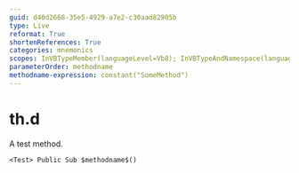 ```yaml
---
guid: d40d2668-35e5-4929-a7e2-c30aad82905b
type: Live
reformat: True
shortenReferences: True
categories: mnemonics
scopes: InVBTypeMember(languageLevel=Vb8); InVBTypeAndNamespace(languageLevel=Vb8)
parameterOrder: methodname
methodname-expression: constant("SomeMethod")
---
```


# th.d

A test method.

```
<Test> Public Sub $methodname$()
```
